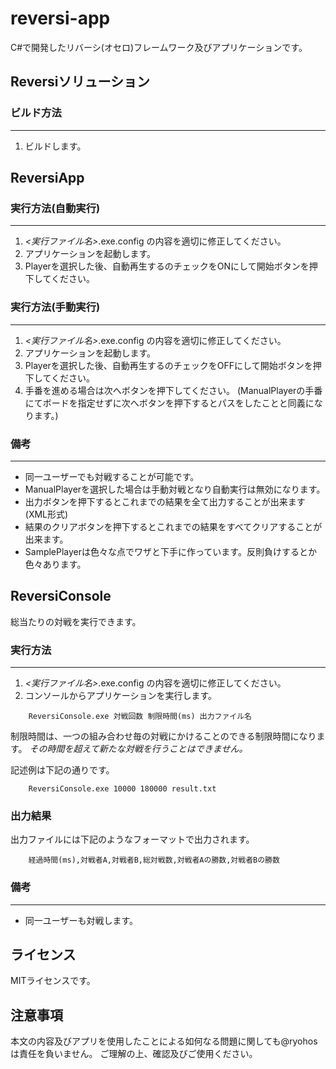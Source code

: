 reversi-app
===============

C#で開発したリバーシ(オセロ)フレームワーク及びアプリケーションです。

## Reversiソリューション

### ビルド方法
- - -

1. ビルドします。

## ReversiApp 

### 実行方法(自動実行)
- - -
1. *<実行ファイル名>*.exe.config の内容を適切に修正してください。
1. アプリケーションを起動します。
1. Playerを選択した後、自動再生するのチェックをONにして開始ボタンを押下してください。

### 実行方法(手動実行)
- - -
1. *<実行ファイル名>*.exe.config の内容を適切に修正してください。
1. アプリケーションを起動します。
1. Playerを選択した後、自動再生するのチェックをOFFにして開始ボタンを押下してください。
1. 手番を進める場合は次へボタンを押下してください。
(ManualPlayerの手番にてボードを指定せずに次へボタンを押下するとパスをしたことと同義になります。)

### 備考
- - -
* 同一ユーザーでも対戦することが可能です。
* ManualPlayerを選択した場合は手動対戦となり自動実行は無効になります。
* 出力ボタンを押下するとこれまでの結果を全て出力することが出来ます(XML形式)
* 結果のクリアボタンを押下するとこれまでの結果をすべてクリアすることが出来ます。
* SamplePlayerは色々な点でワザと下手に作っています。反則負けするとか色々あります。


## ReversiConsole

総当たりの対戦を実行できます。

### 実行方法
- - -
1. *<実行ファイル名>*.exe.config の内容を適切に修正してください。
1. コンソールからアプリケーションを実行します。

```
    ReversiConsole.exe 対戦回数 制限時間(ms) 出力ファイル名 
```

制限時間は、一つの組み合わせ毎の対戦にかけることのできる制限時間になります。
*その時間を超えて新たな対戦を行うことはできません。*

記述例は下記の通りです。
```
    ReversiConsole.exe 10000 180000 result.txt 
```

### 出力結果

出力ファイルには下記のようなフォーマットで出力されます。


```
    経過時間(ms),対戦者A,対戦者B,総対戦数,対戦者Aの勝数,対戦者Bの勝数
```

### 備考
- - -
* 同一ユーザーも対戦します。


## ライセンス

MITライセンスです。

## 注意事項

本文の内容及びアプリを使用したことによる如何なる問題に関しても@ryohosは責任を負いません。
ご理解の上、確認及びご使用ください。
